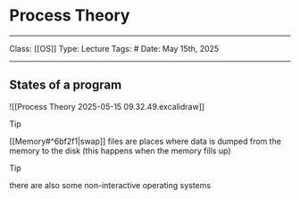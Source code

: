 # Process Theory
___
Class: [[OS]]
Type: Lecture
Tags: # 
Date: May 15th, 2025
___

## States of a program
![[Process Theory 2025-05-15 09.32.49.excalidraw]]
>[!tip]
>[[Memory#^6bf2f1|swap]] files are places where data is dumped from the memory to the disk (this happens when the memory fills up)

>[!tip]
>there are also some non-interactive operating systems

